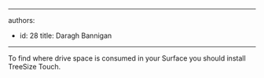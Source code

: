 

---
authors:
  - id: 28
    title: Daragh Bannigan
---




<span class='intro'> <p>To find where drive space is consumed in your Surface​ you should&#160;install TreeSize Touch.</p> </span>




